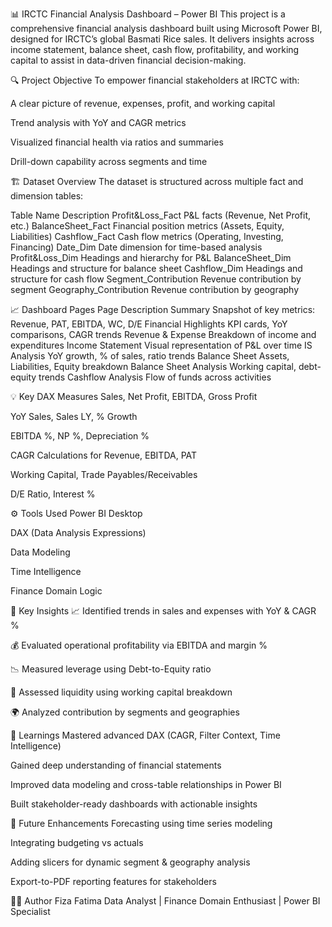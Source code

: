 📊 IRCTC Financial Analysis Dashboard – Power BI
This project is a comprehensive financial analysis dashboard built using Microsoft Power BI, designed for IRCTC’s global Basmati Rice sales. It delivers insights across income statement, balance sheet, cash flow, profitability, and working capital to assist in data-driven financial decision-making.

🔍 Project Objective
To empower financial stakeholders at IRCTC with:

A clear picture of revenue, expenses, profit, and working capital

Trend analysis with YoY and CAGR metrics

Visualized financial health via ratios and summaries

Drill-down capability across segments and time

🏗️ Dataset Overview
The dataset is structured across multiple fact and dimension tables:

Table Name	Description
Profit&Loss_Fact	P&L facts (Revenue, Net Profit, etc.)
BalanceSheet_Fact	Financial position metrics (Assets, Equity, Liabilities)
Cashflow_Fact	Cash flow metrics (Operating, Investing, Financing)
Date_Dim	Date dimension for time-based analysis
Profit&Loss_Dim	Headings and hierarchy for P&L
BalanceSheet_Dim	Headings and structure for balance sheet
Cashflow_Dim	Headings and structure for cash flow
Segment_Contribution	Revenue contribution by segment
Geography_Contribution	Revenue contribution by geography

📈 Dashboard Pages
Page	Description
Summary	Snapshot of key metrics: Revenue, PAT, EBITDA, WC, D/E
Financial Highlights	KPI cards, YoY comparisons, CAGR trends
Revenue & Expense	Breakdown of income and expenditures
Income Statement	Visual representation of P&L over time
IS Analysis	YoY growth, % of sales, ratio trends
Balance Sheet	Assets, Liabilities, Equity breakdown
Balance Sheet Analysis	Working capital, debt-equity trends
Cashflow Analysis	Flow of funds across activities

💡 Key DAX Measures
Sales, Net Profit, EBITDA, Gross Profit

YoY Sales, Sales LY, % Growth

EBITDA %, NP %, Depreciation %

CAGR Calculations for Revenue, EBITDA, PAT

Working Capital, Trade Payables/Receivables

D/E Ratio, Interest %

⚙️ Tools Used
Power BI Desktop

DAX (Data Analysis Expressions)

Data Modeling

Time Intelligence

Finance Domain Logic

📌 Key Insights
📈 Identified trends in sales and expenses with YoY & CAGR %

💰 Evaluated operational profitability via EBITDA and margin %

📉 Measured leverage using Debt-to-Equity ratio

🧾 Assessed liquidity using working capital breakdown

🌍 Analyzed contribution by segments and geographies

🧠 Learnings
Mastered advanced DAX (CAGR, Filter Context, Time Intelligence)

Gained deep understanding of financial statements

Improved data modeling and cross-table relationships in Power BI

Built stakeholder-ready dashboards with actionable insights

🔗 Future Enhancements
Forecasting using time series modeling

Integrating budgeting vs actuals

Adding slicers for dynamic segment & geography analysis

Export-to-PDF reporting features for stakeholders

🙋‍♀️ Author
Fiza Fatima
Data Analyst | Finance Domain Enthusiast | Power BI Specialist
